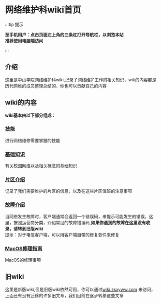 # 网络维护科wiki首页
:::tip 提示

**至手机用户：点击页面左上角的三条杠打开导航栏，以浏览本站**\
**推荐使用电脑端访问**

:::
## 介绍
这里是中山学院网络维护科wiki,记录了网络维护工作的相关知识，wik的内容都是历代网维的成员整理总结的，你也可以贡献自己的内容
## wiki的内容
**wiki基本由以下部分组成：**
### [技能](./技能)
进行网络维修需要掌握的技能
### [基础知识](./基础知识)
有关校园网络以及相关概念的基础知识
### [片区介绍](./片区介绍)
记录了我们需要维护的片区的信息，以及在这些片区值班的注意事项
### [故障介绍](./故障)
当网络发生故障时，客户端通常会返回一个错误码，来提示可能发生的错误，这里，按照运营商分类，介绍常见的故障错误码,**如果你遇到的故障在这里没有收录，请转到旧版wiki**\
提示：对于电信客户端，可以用客户端自带的修复软件来修复
### [MacOS修理指南](./MacOS修理指南)
MacOS的修理事项
## 旧wiki
这里是新版wiki,但是旧版wiki依然可用，你可以通过[wiki.zsxyww.com](https://wiki.zsxyww.com) 来访问，上面还有没有迁移的许多旧文章，我们目前在逐步转移这些文章

